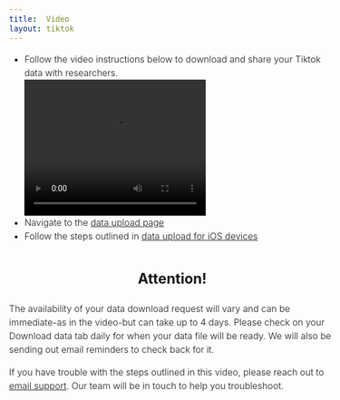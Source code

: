 ```yaml
---
title:  Video  
layout: tiktok
---
```

<style>
	body {
		font: 300 16px/1.5 -apple-system,BlinkMacSystemFont,"Segoe UI",Roboto,Helvetica,Arial,sans-serif,"Apple Color Emoji","Segoe UI Emoji","Segoe UI Symbol";
	}
	.blink-two {
		animation: blinker-two 1.5s linear infinite;
		}
		@keyframes blinker-two {
		100% {
		  opacity: 0;
		}
	}
</style>
<div>
	<ul>
		<li style="margin-top:10px">Follow the video instructions below to download and share your Tiktok data with researchers.</li>
		<video align="center" width="320" height="240" controls><source src="videos/tiktok_android_upload.mp4" type="mp4"></video>
		<li>Navigate to the <a href="https://nyu.app.box.com/f/c7acc7cbc97c4b76a6589394b53b235f" target="_blank">data upload page</a></li>
		<li>Follow the steps outlined in <a href="https://www.csmapsurveys.org/tiktok_ios#iphone">data upload for iOS devices</a></li>
	</ul>
</div> 
<div> 
	<h1 class="blink-two" ><center><strong style="font-size: 25px; margin-bottom: 3px; color: #000">Attention!</strong></center></h1> 
	<p>The availability of your data download request will vary and can be immediate-as in the video-but can take up to 4 days. Please check on your Download data tab daily for when your data file will be ready. We will also be sending out email reminders to check back for it.
	</p>
	<p>If you have trouble with the steps outlined in this video, please reach out to <a href="mailto:csmapsupport@nyu.edu">email support</a>. Our team will be in touch to help you troubleshoot.</p>
</div>
